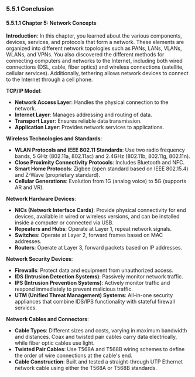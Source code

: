 
### 5.5.1 Conclusion

#### 5.5.1.1 Chapter 5: Network Concepts

**Introduction**: In this chapter, you learned about the various components, devices, services, and protocols that form a network. These elements are organized into different network topologies such as PANs, LANs, VLANs, WLANs, and VPNs. You also discovered the different methods for connecting computers and networks to the Internet, including both wired connections (DSL, cable, fiber optics) and wireless connections (satellite, cellular services). Additionally, tethering allows network devices to connect to the Internet through a cell phone.

**TCP/IP Model**:
- **Network Access Layer**: Handles the physical connection to the network.
- **Internet Layer**: Manages addressing and routing of data.
- **Transport Layer**: Ensures reliable data transmission.
- **Application Layer**: Provides network services to applications.

**Wireless Technologies and Standards**:
- **WLAN Protocols and IEEE 802.11 Standards**: Use two radio frequency bands, 5 GHz (802.11a, 802.11ac) and 2.4GHz (802.11b, 802.11g, 802.11n).
- **Close Proximity Connectivity Protocols**: Includes Bluetooth and NFC.
- **Smart Home Protocols**: Zigbee (open standard based on IEEE 802.15.4) and Z-Wave (proprietary standard).
- **Cellular Generations**: Evolution from 1G (analog voice) to 5G (supports AR and VR).

**Network Hardware Devices**:
- **NICs (Network Interface Cards)**: Provide physical connectivity for end devices, available in wired or wireless versions, and can be installed inside a computer or connected via USB.
- **Repeaters and Hubs**: Operate at Layer 1, repeat network signals.
- **Switches**: Operate at Layer 2, forward frames based on MAC addresses.
- **Routers**: Operate at Layer 3, forward packets based on IP addresses.

**Network Security Devices**:
- **Firewalls**: Protect data and equipment from unauthorized access.
- **IDS (Intrusion Detection Systems)**: Passively monitor network traffic.
- **IPS (Intrusion Prevention Systems)**: Actively monitor traffic and respond immediately to prevent malicious traffic.
- **UTM (Unified Threat Management) Systems**: All-in-one security appliances that combine IDS/IPS functionality with stateful firewall services.

**Network Cables and Connectors**:
- **Cable Types**: Different sizes and costs, varying in maximum bandwidth and distances. Coax and twisted pair cables carry data electrically, while fiber optic cables use light.
- **Twisted Pair Cables**: Use T568A and T568B wiring schemes to define the order of wire connections at the cable's end.
- **Cable Construction**: Built and tested a straight-through UTP Ethernet network cable using either the T568A or T568B standards.
